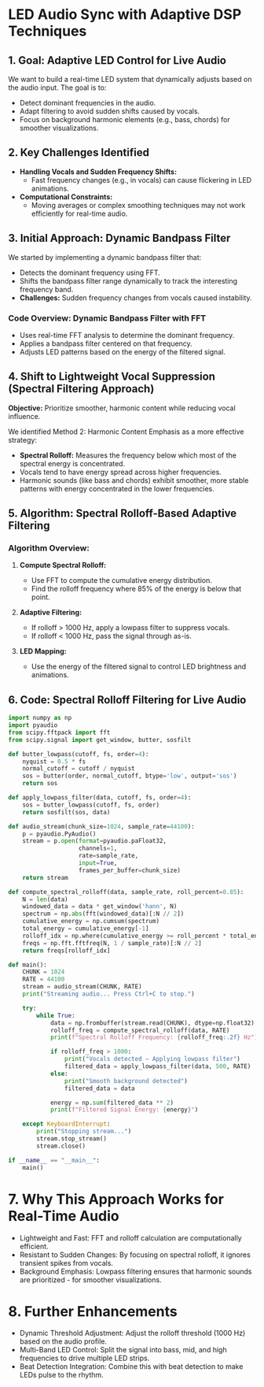 # LED Audio Sync with Adaptive DSP Techniques

## 1. Goal: Adaptive LED Control for Live Audio

We want to build a real-time LED system that dynamically adjusts based on the audio input. The goal is to:

- Detect dominant frequencies in the audio.
- Adapt filtering to avoid sudden shifts caused by vocals.
- Focus on background harmonic elements (e.g., bass, chords) for smoother visualizations.

## 2. Key Challenges Identified

- **Handling Vocals and Sudden Frequency Shifts:**
  - Fast frequency changes (e.g., in vocals) can cause flickering in LED animations.
- **Computational Constraints:**
  - Moving averages or complex smoothing techniques may not work efficiently for real-time audio.

## 3. Initial Approach: Dynamic Bandpass Filter

We started by implementing a dynamic bandpass filter that:

- Detects the dominant frequency using FFT.
- Shifts the bandpass filter range dynamically to track the interesting frequency band.
- **Challenges:** Sudden frequency changes from vocals caused instability.

### Code Overview: Dynamic Bandpass Filter with FFT

- Uses real-time FFT analysis to determine the dominant frequency.
- Applies a bandpass filter centered on that frequency.
- Adjusts LED patterns based on the energy of the filtered signal.

## 4. Shift to Lightweight Vocal Suppression (Spectral Filtering Approach)

**Objective:** Prioritize smoother, harmonic content while reducing vocal influence.

We identified Method 2: Harmonic Content Emphasis as a more effective strategy:

- **Spectral Rolloff:** Measures the frequency below which most of the spectral energy is concentrated.
- Vocals tend to have energy spread across higher frequencies.
- Harmonic sounds (like bass and chords) exhibit smoother, more stable patterns with energy concentrated in the lower frequencies.

## 5. Algorithm: Spectral Rolloff-Based Adaptive Filtering

### Algorithm Overview:

1. **Compute Spectral Rolloff:**
   - Use FFT to compute the cumulative energy distribution.
   - Find the rolloff frequency where 85% of the energy is below that point.

2. **Adaptive Filtering:**
   - If rolloff > 1000 Hz, apply a lowpass filter to suppress vocals.
   - If rolloff < 1000 Hz, pass the signal through as-is.

3. **LED Mapping:**
   - Use the energy of the filtered signal to control LED brightness and animations.

## 6. Code: Spectral Rolloff Filtering for Live Audio

```python
import numpy as np
import pyaudio
from scipy.fftpack import fft
from scipy.signal import get_window, butter, sosfilt

def butter_lowpass(cutoff, fs, order=4):
    nyquist = 0.5 * fs
    normal_cutoff = cutoff / nyquist
    sos = butter(order, normal_cutoff, btype='low', output='sos')
    return sos

def apply_lowpass_filter(data, cutoff, fs, order=4):
    sos = butter_lowpass(cutoff, fs, order)
    return sosfilt(sos, data)

def audio_stream(chunk_size=1024, sample_rate=44100):
    p = pyaudio.PyAudio()
    stream = p.open(format=pyaudio.paFloat32,
                    channels=1,
                    rate=sample_rate,
                    input=True,
                    frames_per_buffer=chunk_size)
    return stream

def compute_spectral_rolloff(data, sample_rate, roll_percent=0.85):
    N = len(data)
    windowed_data = data * get_window('hann', N)
    spectrum = np.abs(fft(windowed_data)[:N // 2])
    cumulative_energy = np.cumsum(spectrum)
    total_energy = cumulative_energy[-1]
    rolloff_idx = np.where(cumulative_energy >= roll_percent * total_energy)[0][0]
    freqs = np.fft.fftfreq(N, 1 / sample_rate)[:N // 2]
    return freqs[rolloff_idx]

def main():
    CHUNK = 1024
    RATE = 44100
    stream = audio_stream(CHUNK, RATE)
    print("Streaming audio... Press Ctrl+C to stop.")

    try:
        while True:
            data = np.frombuffer(stream.read(CHUNK), dtype=np.float32)
            rolloff_freq = compute_spectral_rolloff(data, RATE)
            print(f"Spectral Rolloff Frequency: {rolloff_freq:.2f} Hz")

            if rolloff_freq > 1000:
                print("Vocals detected – Applying lowpass filter")
                filtered_data = apply_lowpass_filter(data, 500, RATE)
            else:
                print("Smooth background detected")
                filtered_data = data

            energy = np.sum(filtered_data ** 2)
            print(f"Filtered Signal Energy: {energy}")

    except KeyboardInterrupt:
        print("Stopping stream...")
        stream.stop_stream()
        stream.close()

if __name__ == "__main__":
    main()

```

# 7. Why This Approach Works for Real-Time Audio
- Lightweight and Fast: FFT and rolloff calculation are computationally efficient.
- Resistant to Sudden Changes: By focusing on spectral rolloff, it ignores transient    spikes from vocals.
- Background Emphasis: Lowpass filtering ensures that harmonic sounds are prioritized - for smoother visualizations.
# 8. Further Enhancements
- Dynamic Threshold Adjustment:
Adjust the rolloff threshold (1000 Hz) based on the audio profile.
- Multi-Band LED Control:
Split the signal into bass, mid, and high frequencies to drive multiple LED strips.
- Beat Detection Integration:
Combine this with beat detection to make LEDs pulse to the rhythm.